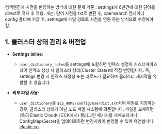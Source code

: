 검색엔진에 사전을 반영하는 방식에 대한 문제
기존 : settings에 6만건에 대한 단어를 direct로 적재 후 적용.
개선: 단어 사전을 txt로 변환 후, opensearch 컨테이너 config 폴더에 저장 후, settings에 파일 경로로 사전을 연동 하는 방식으로 수정해야 함.

## 1. **클러스터 상태 관리 & 버전업**

- **Settings inline**:
    
    - `user_dictionary_rules`를 settings에 포함하면 인덱스 설정이 커스터마이즈되어 인덱스 생성 시 클러스터 상태(Cluster State)에 직접 반영됩니다. 즉, settings 변경 시 인덱스 재생성 또는 리로드가 필요하며 클러스터 재시작을 유발할 수 있습니다.
        
- **외부 파일 사용**:
    
    - `user_dictionary`를 `$ES_HOME/config/userdict.txt`처럼 파일로 지정하는 경우, 클러스터 상태가 아닌 노드 파일 시스템에 의존합니다. 파일을 교체하면 (특히 Elastic Cloud나 ECK에서) 플러그인 패키지를 재배포하거나 ConfigMap/Secret을 업데이트하면 변경사항이 반영될 수 있어 유연합니다 [elastic.co](https://www.elastic.co/docs/deploy-manage/deploy/cloud-on-k8s/custom-configuration-files-plugins?utm_source=chatgpt.com).